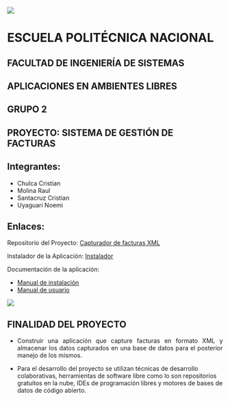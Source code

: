 ![](http://noticias.universia.com.ec/net/images/logos/l/lo/log/logo-epn.jpg)
# ESCUELA POLITÉCNICA NACIONAL

## FACULTAD DE INGENIERÍA DE SISTEMAS

## APLICACIONES EN AMBIENTES LIBRES

## GRUPO 2

## PROYECTO: SISTEMA DE GESTIÓN DE FACTURAS


## Integrantes:
* Chulca Cristian
* Molina Raul
* Santacruz Cristian
* Uyaguari Noemi

## Enlaces:
Repositorio del Proyecto: [Capturador de facturas XML](https://github.com/RaulAkd/ProyectoAAL)

Instalador de la Aplicación: [Instalador](https://github.com/RaulAkd/ProyectoAAL/blob/master/InstaladorGestorFacturas.exe)


Documentación de la aplicación: 
* [Manual de instalación](https://github.com/RaulAkd/ProyectoAAL/blob/master/Documentacion/Manual%20de%20Instalacion.pdf)
* [Manual de usuario](https://github.com/RaulAkd/ProyectoAAL/blob/master/Documentacion/Manual%20del%20Usuario.pdf)

![](http://net-informations.com/q/faq/img/xml.png)

## FINALIDAD DEL PROYECTO
* <p align = "justify"> Construir una aplicación que capture facturas en formato XML y almacenar los datos capturados en una base de datos para el posterior manejo de los mismos.</p>

* <p align = "justfy">Para el desarrollo del proyecto se utilizan técnicas de desarrollo colaborativas, herramientas de software libre como lo son repositorios gratuitos en la nube, IDEs de programación libres y motores de bases de datos de código abierto.</p>

